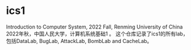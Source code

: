 # ics1
Introduction to Computer System, 2022 Fall, Renming University of China
2022年秋，中国人民大学，计算机系统基础1 。
这个仓库记录了ics1的所有lab，包括DataLab, BugLab, AttackLab, BombLab and CacheLab。

